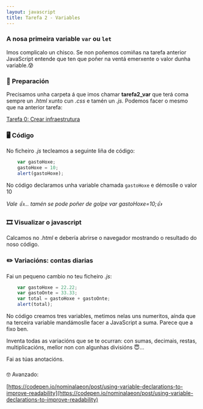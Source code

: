 ```yaml
---
layout: javascript
title: Tarefa 2 - Variables
---
```

### A nosa primeira variable `var` ou `let`

Imos complicalo un chisco. Se non poñemos comiñas na tarefa anterior JavaScript entende que ten que poñer na ventá emerxente o valor dunha variable.😰

### 🧺 Preparación

Precisamos unha carpeta á que imos chamar **tarefa2_var** que terá coma sempre un *.html* xunto cun *.css* e tamén un *.js.* Podemos facer o mesmo que na anterior tarefa:

[ Tarefa 0: Crear infraestrutura](../t0)

### 🖥 Código

No ficheiro *.js* tecleamos a seguinte liña de código:

```js
    var gastoHoxe;
    gastoHoxe = 10;
    alert(gastoHoxe);
```

No código declaramos unha variable chamada `gastoHoxe` e démoslle o valor 10

*Vale 👍... tamén se pode poñer de golpe var gastoHoxe=10;👍*

### 🎞 Visualizar o javascript

Calcamos no *.html* e debería abrirse o navegador mostrando o resultado do noso código.

### ✏️ Variacións: contas diarias

Fai un pequeno cambio no teu ficheiro *.js*:

```js
    var gastoHoxe = 22.22;
    var gastoOnte = 33.33;
    var total = gastoHoxe + gastoOnte;
    alert(total);
```

No código creamos tres variables, metimos nelas uns numeritos, aínda que na terceira variable mandámoslle facer a JavaScript a suma. Parece que a fixo ben. 

Inventa todas as variacións que se te ocurran: con sumas, decimais, restas, multiplicacións, mellor non con algunhas divisións 😇... 

Fai as túas anotacións.

###
 🤓 Avanzado:

[https://codepen.io/nominalaeon/post/using-variable-declarations-to-improve-readability](https://codepen.io/nominalaeon/post/using-variable-declarations-to-improve-readability)
